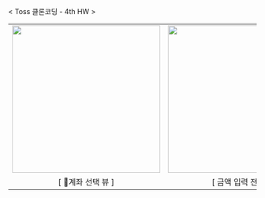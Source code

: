 

< Toss 클론코딩 - 4th HW >

<table>
  <tr>
    <td><img src="https://github.com/user-attachments/assets/5496b224-6ba5-45f2-877e-35c44fdc432a" width="300"></td>
    <td><img src="https://github.com/user-attachments/assets/13e44f03-0551-466b-90e8-ba9c04cabc8d" width="300"></td>
    <td><img src="https://github.com/user-attachments/assets/276dba31-eca3-419e-a4fd-3c82da54c131" width="300"></td>
    <td><img src="https://github.com/user-attachments/assets/c776605b-d80b-4cbf-b976-76b60342f4ee" width="300"></td>
  </tr>
  <tr>
    <td align="center">[ 계좌 선택 뷰 ]</td>
    <td align="center">[ 금액 입력 전 뷰 ]</td>
    <td align="center">[ 금액 입력 후 뷰 ]</td>
    <td align="center">[ 최종 확인 뷰 ]</td>
  </tr>
</table>


